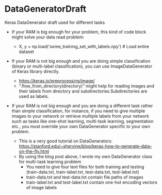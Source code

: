 # DataGeneratorDraft
Keras DataGenerator draft used for different tasks


- If your RAM is big enough for your problem, this kind of code block might solve your data read problem: 
    - X, y = np.load('some_training_set_with_labels.npy')  # Load entire dataset

- If your RAM is not big enough and you are doing simple classification (binary or multi-label classification), you can use ImageDataGenerator of Keras library directly. 
    - https://keras.io/preprocessing/image/
    - “.flow_from_directory(directory)” might help for reading images and their labels from directory and subdirectories.Subdirectories are used as labels.

- If your RAM is not big enough and you are doing a different task rather than simple classification, for instance, if you need to give multiple images to your network or retrieve multiple labels from your network such as tasks like one-shot learning, multi-task learning, segmentation etc., you must override your own DataGenerator specific to your own problem.
    - This is a very good tutorial on DataGenerators: https://stanford.edu/~shervine/blog/keras-how-to-generate-data-on-the-fly.html
    - By using the blog post above, I wrote my own DataGenerator class for multi-task learning problem 
        - You need to give four text files for both training and testing (train-data.txt, train-label.txt, test-data.txt, test-label.txt)
        - train-data.txt and test-data.txt contain file paths of images
        - train-label.txt and test-label.txt contain one-hot encoding vectors of image labels
        





